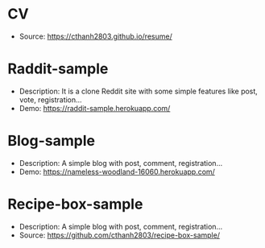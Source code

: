 # CV
- Source: https://cthanh2803.github.io/resume/

# Raddit-sample
- Description: It is a clone Reddit site with some simple features like post, vote, registration...
- Demo: https://raddit-sample.herokuapp.com/

# Blog-sample
- Description: A simple blog with post, comment, registration...
- Demo: https://nameless-woodland-16060.herokuapp.com/

# Recipe-box-sample
- Description: A simple blog with post, comment, registration...
- Source: https://github.com/cthanh2803/recipe-box-sample/
